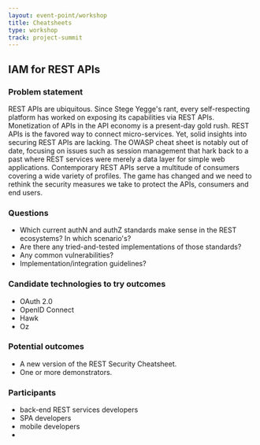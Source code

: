 ```yaml
---
layout: event-point/workshop
title: Cheatsheets
type: workshop
track: project-summit
---
```


## IAM for REST APIs

### Problem statement

REST APIs are ubiquitous. Since Stege Yegge's rant, every self-respecting platform has worked on exposing its capabilities via REST APIs. Monetization of APIs in the API economy is a present-day gold rush. REST APIs is the favored way to connect micro-services. Yet, solid insights into securing REST APIs are lacking. The OWASP cheat sheet is notably out of date, focusing on issues such as session management that hark back to a past where REST services were merely a data layer for simple web applications. Contemporary REST APIs serve a multitude of consumers covering a wide variety of profiles. The game has changed and we need to rethink the security measures we take to protect the APIs, consumers and end users.

### Questions

* Which current authN and authZ standards make sense in the REST ecosystems? In which scenario's?
* Are there any tried-and-tested implementations of those standards?
* Any common vulnerabilities?
* Implementation/integration guidelines?

### Candidate technologies to try outcomes

* OAuth 2.0
* OpenID Connect
* Hawk
* Oz

### Potential outcomes

* A new version of the REST Security Cheatsheet.
* One or more demonstrators.

### Participants

* back-end REST services developers
* SPA developers
* mobile developers
* 

